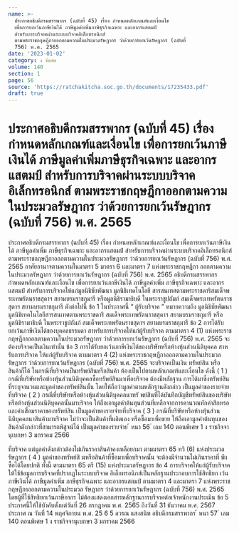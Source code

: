 ```yaml
---
name: >-
  ประกาศอธิบดีกรมสรรพากร (ฉบับที่ 45) เรื่อง กำหนดหลักเกณฑ์และเงื่อนไข
  เพื่อการยกเว้นภาษีเงินได้ ภาษีมูลค่าเพิ่มภาษีธุรกิจเฉพาะ และอากรแสตมป์
  สำหรับการบริจาคผ่านระบบบริจาคอิเล็กทรอนิกส์
  ตามพระราชกฤษฎีกาออกตามความในประมวลรัษฎากร ว่าด้วยการยกเว้นรัษฎากร (ฉบับที่
  756) พ.ศ. 2565
date: '2023-01-02'
category: ง พิเศษ
volume: 140
section: 1
page: 56
source: 'https://ratchakitcha.soc.go.th/documents/17235433.pdf'
draft: true
---
```


# ประกาศอธิบดีกรมสรรพากร (ฉบับที่ 45) เรื่อง กำหนดหลักเกณฑ์และเงื่อนไข เพื่อการยกเว้นภาษีเงินได้ ภาษีมูลค่าเพิ่มภาษีธุรกิจเฉพาะ และอากรแสตมป์ สำหรับการบริจาคผ่านระบบบริจาคอิเล็กทรอนิกส์ ตามพระราชกฤษฎีกาออกตามความในประมวลรัษฎากร ว่าด้วยการยกเว้นรัษฎากร (ฉบับที่ 756) พ.ศ. 2565

ประกาศอธิบดีกรมสรรพากร (ฉบับที่ 45) เรื่อง กำหนดหลักเกณฑ์และเงื่อนไข เพื่อการยกเว้นภาษีเงินได้ ภาษีมูลค่าเพิ่ม ภาษีธุรกิจเฉพาะ และอากรแสตมป์ สำหรับการบริจาคผ่านระบบบริจาคอิเล็กทรอนิกส์ ตามพระราชกฤษฎีกาออกตามความในประมวลรัษฎากร ว่าด้วยการยกเว้นรัษฎากร (ฉบับที่ 756) พ.ศ. 2565 อาศัยอานาจตามความในมาตรา 5 มาตรา 6 และมาตรา 7 แห่งพระราชกฤษฎีกา ออกตามความในประมวลรัษฎากร ว่าด้วยการยกเว้นรัษฎากร (ฉบับที่ 756) พ.ศ. 2565 อธิบดีกรมสรรพากรกำหนดหลักเกณฑ์และเงื่อนไข เพื่อการยกเว้นภาษีเงินได้ ภาษีมูลค่าเพิ่ม ภาษีธุรกิจเฉพาะ และอากรแสตมป์ สำหรับการบริจาคให้แก่มูลนิธิชัยพัฒนา มูลนิธิเทคโนโลยี สารสนเทศตามพระราชดาริสมเด็จพ ระเทพรัตนราชสุดาฯ สยามบรมราชกุมารี หรือมูลนิธิรามาธิบดี ในพระราชูปถัมภ์ สมเด็จพระเทพรัตนราชสุดาฯ สยามบรมราชกุมารี ดังต่อไปนี้ ข้อ 1 ในประกาศนี้ “ ผู้รับบริจาค ” หมายความถึง มูลนิธิชัยพัฒนา มูลนิธิเทคโนโลยีสารสนเทศตามพระราชดาริ สมเด็จพระเทพรัตนราชสุดาฯ สยามบรมราชกุมารี หรือมูลนิธิรามาธิบดี ในพระราชูปถัมภ์ สมเด็จพระเทพรัตนราชสุดาฯ สยามบรมราชกุมารี ข้อ 2 การได้รับยกเว้นภาษีเงินได้ของบุคคลธรรมดา สาหรับการบริจาคให้แก่ผู้รับบริจาค ตามมาตรา 4 (1) แห่งพระราชกฤษฎีกาออกตามความในประมวลรัษฎากร ว่าด้วยการยกเว้นรัษฎากร (ฉบับที่ 756) พ.ศ. 2565 จะต้องบริจาคเป็นเงินเท่านั้น ข้อ 3 การได้รับยกเว้นภาษีเงินได้ของบริษัทหรือห้างหุ้นส่วนนิติบุคคล สาหรับการบริจาค ให้แก่ผู้รับบริจาค ตามมาตรา 4 (2) แห่งพระราชกฤษฎีกาออกตามความในประมวลรัษฎากร ว่าด้วยการยกเว้นรัษฎากร (ฉบับที่ 756) พ.ศ. 2565 จะบริจาคเป็นเงิน ทรัพย์สิน หรือสินค้าก็ได้ ในกรณีที่บริจาคเป็นทรัพย์สินหรือสินค้า ต้องเป็นไปตามหลักเกณฑ์และเงื่อนไข ดังนี้ ( 1 ) กรณีที่บริษัทหรือห้างหุ้นส่วนนิติบุคคลซื้อทรัพย์สินมาเพื่อบริจาค ต้องมีหลักฐาน การได้มาซึ่งทรัพย์สินที่ระบุจานวนและมูลค่าของทรัพย์สินนั้น โดยให้ถือว่ามูลค่าตามหลักฐานดังกล่าว เป็นมูลค่าของรายจ่ายที่บริจาค ( 2 ) กรณีที่บริษัทหรือห้างหุ้นส่วนนิติบุคคลนาทรั พย์สินที่ได้บันทึกบัญชีทรัพย์สินของบริษัท หรือห้างหุ้นส่วนนิติบุคคลนั้นมาบริจาค ให้ถือเอามูลค่าต้นทุนส่วนที่เหลือจากการคานวณหักค่าสึกหรอ และค่าเสื่อมราคาของทรัพย์สิน เป็นมูลค่าของรายจ่ายที่บริจาค ( 3 ) กรณีที่บริษัทหรือห้างหุ้นส่วนนิติบุคคลนาสินค้ามาบริจาค ไม่ว่าจะเป็นสินค้าที่ผลิตเอง หรือซื้อมาเพื่อขาย ให้ถือเอามูลค่าต้นทุนของสินค้าดังกล่าวที่สามารถพิสูจน์ได้ เป็นมูลค่าของรายจ่าย ้ หนา 56 ่ เลม 140 ตอนพิเศษ 1 ง ราชกิจจานุเบกษา 3 มกราคม 2566

ที่บริจาค แต่มูลค่าดังกล่าวต้องไม่เกินราคาสินค้าคงเหลือยกมา ตามมาตรา 65 ทวิ (6) แห่งประมวล รัษฎากร ( 4 ) มูลค่าของทรัพย์สิ นหรือสินค้าที่ซื้อมาเพื่อบริจาคนั้น จะต้องมีจำนวนไม่เกินราคาที่ พึงซื้อได้โดยปกติ ทั้งนี้ ตามมาตรา 65 ตรี (15) แห่งประมวลรัษฎากร ข้อ 4 การบริจาคให้แก่ผู้รับบริจาค ให้ใช้ข้อมูลการบริจาคที่ปรากฏในระบบบริจาค อิเล็กทรอนิกส์เป็นหลักฐานประกอบการใช้สิทธิยก เว้นภาษีเงินได้ ภาษีมูลค่าเพิ่ม ภาษีธุรกิจเฉพาะ และอากรแสตมป์ ตามมาตรา 4 และมาตรา 7 แห่งพระราชกฤษฎีกาออกตามความในประมวล รัษฎากร ว่าด้วยการยกเว้นรัษฎากร (ฉบับที่ 756) พ.ศ. 2565 โดยผู้ที่ใช้สิทธิยกเว้นภาษีอากร ไม่ต้องแสดงเอกสารหลักฐานการบริจาคต่อเจ้าพนักงานประเมิน ข้อ 5 ประกาศนี้ให้ใช้บังคับตั้งแต่วันที่ 26 กรกฎาคม พ.ศ. 2565 ถึงวันที่ 31 ธันวาคม พ.ศ. 2567 ประกาศ ณ วันที่ 14 พฤศจิกายน พ.ศ. 25 6 5 ลวรณ แสงสนิท อธิบดีกรมสรรพากร ้ หนา 57 ่ เลม 140 ตอนพิเศษ 1 ง ราชกิจจานุเบกษา 3 มกราคม 2566
